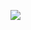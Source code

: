 ![](http://www.plantuml.com/plantuml/proxy?cache=no&src=https://raw.githubusercontent.com/oleksandrblazhko/ai202-kovach/ai202-kovach_with_laboratory_work_7/2-SoftwareDesign/2.7-PlantUML/UML-Activity.puml)
